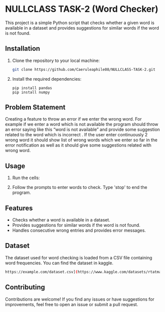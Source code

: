 # NULLCLASS TASK-2 (Word Checker)

This project is a simple Python script that checks whether a given word is available in a dataset and provides suggestions for similar words if the word is not found.

## Installation

1. Clone the repository to your local machine:

    ```bash
    git clone https://github.com/Caeruleaphile08/NULLCLASS-TASK-2.git
    ```

2. Install the required dependencies:

    ```
    pip install pandas
    pip install numpy
    ```

## Problem Statement
Creating a feature to throw an error if we enter the wrong word. For example if we enter a word which is not available the program should throw an error saying like this “word is not available” and provide some suggestion related to the word which is incorrect . If the user enter continuously 2 wrong word it should show list of wrong words which we enter so far in the error notification as well as it should give some suggestions related with wrong word.


## Usage

1. Run the cells:

2. Follow the prompts to enter words to check. Type 'stop' to end the program.

## Features

- Checks whether a word is available in a dataset.
- Provides suggestions for similar words if the word is not found.
- Handles consecutive wrong entries and provides error messages.

## Dataset

The dataset used for word checking is loaded from a CSV file containing word frequencies. You can find the dataset in kaggle.
```bash
https://example.com/dataset.csv](https://www.kaggle.com/datasets/rtatman/english-word-frequency?rvi=1
```

## Contributing

Contributions are welcome! If you find any issues or have suggestions for improvements, feel free to open an issue or submit a pull request.
